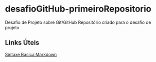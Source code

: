 # desafioGitHub-primeiroRepositorio
Desafio de Projeto sobre Git/GitHub
Repositório criado para o desafio de projeto

## Links Úteis
[Sintaxe Basica Markdown](https://www.markdownguide.org/basic-syntax/)

